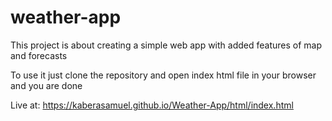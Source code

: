 # weather-app

This project is about creating a simple web app with added features of map and forecasts

To use it just clone the repository and open index html file in your browser and you are done

Live at: https://kaberasamuel.github.io/Weather-App/html/index.html
